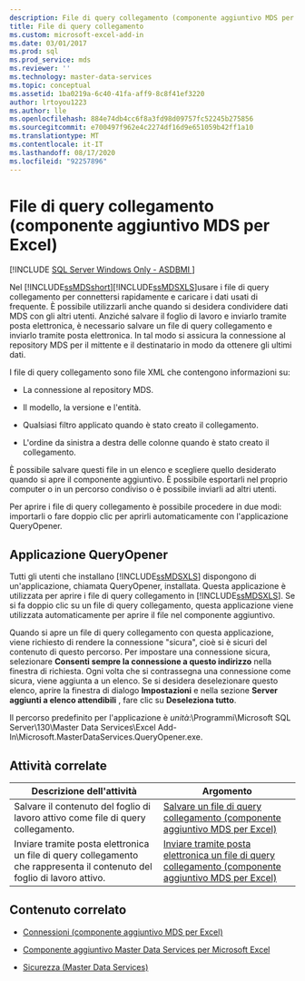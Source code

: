 ```yaml
---
description: File di query collegamento (componente aggiuntivo MDS per Excel)
title: File di query collegamento
ms.custom: microsoft-excel-add-in
ms.date: 03/01/2017
ms.prod: sql
ms.prod_service: mds
ms.reviewer: ''
ms.technology: master-data-services
ms.topic: conceptual
ms.assetid: 1ba0219a-6c40-41fa-aff9-8c8f41ef3220
author: lrtoyou1223
ms.author: lle
ms.openlocfilehash: 884e74db4cc6f8a3fd98d09757fc52245b275856
ms.sourcegitcommit: e700497f962e4c2274df16d9e651059b42ff1a10
ms.translationtype: MT
ms.contentlocale: it-IT
ms.lasthandoff: 08/17/2020
ms.locfileid: "92257896"
---
```

# <a name="shortcut-query-files-mds-add-in-for-excel"></a>File di query collegamento (componente aggiuntivo MDS per Excel)

[!INCLUDE [SQL Server Windows Only - ASDBMI ](../../includes/applies-to-version/sql-windows-only-asdbmi.md)]

  Nel [!INCLUDE[ssMDSshort](../../includes/ssmdsshort-md.md)][!INCLUDE[ssMDSXLS](../../includes/ssmdsxls-md.md)]usare i file di query collegamento per connettersi rapidamente e caricare i dati usati di frequente. È possibile utilizzarli anche quando si desidera condividere dati MDS con gli altri utenti. Anziché salvare il foglio di lavoro e inviarlo tramite posta elettronica, è necessario salvare un file di query collegamento e inviarlo tramite posta elettronica. In tal modo si assicura la connessione al repository MDS per il mittente e il destinatario in modo da ottenere gli ultimi dati.  
  
 I file di query collegamento sono file XML che contengono informazioni su:  
  
-   La connessione al repository MDS.  
  
-   Il modello, la versione e l'entità.  
  
-   Qualsiasi filtro applicato quando è stato creato il collegamento.  
  
-   L'ordine da sinistra a destra delle colonne quando è stato creato il collegamento.  
  
 È possibile salvare questi file in un elenco e scegliere quello desiderato quando si apre il componente aggiuntivo. È possibile esportarli nel proprio computer o in un percorso condiviso o è possibile inviarli ad altri utenti.  
  
 Per aprire i file di query collegamento è possibile procedere in due modi: importarli o fare doppio clic per aprirli automaticamente con l'applicazione QueryOpener.  
  
## <a name="queryopener-application"></a>Applicazione QueryOpener  
 Tutti gli utenti che installano [!INCLUDE[ssMDSXLS](../../includes/ssmdsxls-md.md)] dispongono di un'applicazione, chiamata QueryOpener, installata. Questa applicazione è utilizzata per aprire i file di query collegamento in [!INCLUDE[ssMDSXLS](../../includes/ssmdsxls-md.md)]. Se si fa doppio clic su un file di query collegamento, questa applicazione viene utilizzata automaticamente per aprire il file nel componente aggiuntivo.  
  
 Quando si apre un file di query collegamento con questa applicazione, viene richiesto di rendere la connessione "sicura", cioè si è sicuri del contenuto di questo percorso. Per impostare una connessione sicura, selezionare **Consenti sempre la connessione a questo indirizzo** nella finestra di richiesta. Ogni volta che si contrassegna una connessione come sicura, viene aggiunta a un elenco. Se si desidera deselezionare questo elenco, aprire la finestra di dialogo **Impostazioni** e nella sezione **Server aggiunti a elenco attendibili** , fare clic su **Deseleziona tutto**.  
  
 Il percorso predefinito per l'applicazione è *unità*:\Programmi\Microsoft SQL Server\130\Master Data Services\Excel Add-In\Microsoft.MasterDataServices.QueryOpener.exe.  
  
## <a name="related-tasks"></a>Attività correlate  
  
|Descrizione dell'attività|Argomento|  
|----------------------|-----------|  
|Salvare il contenuto del foglio di lavoro attivo come file di query collegamento.|[Salvare un file di query collegamento &#40;componente aggiuntivo MDS per Excel&#41;](../../master-data-services/microsoft-excel-add-in/save-a-shortcut-query-file-mds-add-in-for-excel.md)|  
|Inviare tramite posta elettronica un file di query collegamento che rappresenta il contenuto del foglio di lavoro attivo.|[Inviare tramite posta elettronica un file di query collegamento &#40;componente aggiuntivo MDS per Excel&#41;](../../master-data-services/microsoft-excel-add-in/email-a-shortcut-query-file-mds-add-in-for-excel.md)|  
  
## <a name="related-content"></a>Contenuto correlato  
  
-   [Connessioni &#40;componente aggiuntivo MDS per Excel&#41;](../../master-data-services/microsoft-excel-add-in/connections-mds-add-in-for-excel.md)  
  
-   [Componente aggiuntivo Master Data Services per Microsoft Excel](../../master-data-services/microsoft-excel-add-in/master-data-services-add-in-for-microsoft-excel.md)  
  
-   [Sicurezza &#40;Master Data Services&#41;](../../master-data-services/security-master-data-services.md)  
  
  
